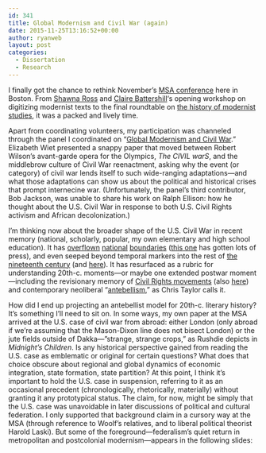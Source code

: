 ```yaml
---
id: 341
title: Global Modernism and Civil War (again)
date: 2015-11-25T13:16:52+00:00
author: ryanweb
layout: post
categories:
  - Dissertation
  - Research
---
```

<span class="Z3988" title="ctx_ver=Z39.88-2004&rft_val_fmt=info%3Aofi%2Ffmt%3Akev%3Amtx%3Adc&rfr_id=info%3Asid%2Focoins.info%3Agenerator&rft.type=&rft.format=text&rft.title=Global+Modernism+and+Civil+War+%28again%29&rft.source=Ryan+Weberling&rft.date=2015-11-25&rft.identifier=http%3A%2F%2Fryanweberling.com%2F%3Fp%3D341&rft.language=English&rft.subject=Dissertation&rft.subject=Research&rft.aulast=Weberling&rft.aufirst=Ryan"></span>

I finally got the chance to rethink November&#8217;s [MSA conference](https://msa.press.jhu.edu/conferences/msa17/) here in Boston. From [Shawna Ross](http://www.shawnaross.com) and [Claire Battershill](http://www.clairebattershill.com)&#8216;s opening workshop on digitizing modernist texts to the final roundtable on [the history of modernist studies](http://www.bloomsbury.com/us/modernism-evolution-of-an-idea-9781472523778/), it was a packed and lively time.<!--more-->

Apart from coordinating volunteers, my participation was channeled through the panel I coordinated on &#8220;[Global Modernism and Civil War](http://ryanweberling.com/wp/?p=292).&#8221; Elizabeth Wiet presented a snappy paper that moved between Robert Wilson&#8217;s avant-garde opera for the Olympics, _The CIVIL warS_, and the middlebrow culture of Civil War reenactment, asking why the event (or category) of civil war lends itself to such wide-ranging adaptations—and what those adaptations can show us about the political and historical crises that prompt internecine war. (Unfortunately, the panel&#8217;s third contributor, Bob Jackson, was unable to share his work on Ralph Ellison: how he thought about the U.S. Civil War in response to both U.S. Civil Rights activism and African decolonization.)

I&#8217;m thinking now about the broader shape of the U.S. Civil War in recent memory (national, scholarly, popular, my own elementary and high school education). It has [overflown](https://www.sc.edu/uscpress/books/2014/7325.html) [national](http://opinionator.blogs.nytimes.com/2015/05/19/how-the-civil-war-changed-the-world/?_r=0) [boundaries](https://books.google.com/books?id=t-PTsb12mXwC&printsec=frontcover&dq=the+us+civil+war+global&hl=en&sa=X&ved=0ahUKEwiIgbeG0MXKAhVjsIMKHbLxBSEQ6AEIMjAE#v=onepage&q=the%20us%20civil%20war%20global&f=false) ([this one](http://www.amazon.com/Empire-Cotton-A-Global-History/dp/0375414142) has gotten lots of press), and even seeped beyond temporal markers into the rest of [the nineteenth century](http://www.cambridge.org/us/academic/subjects/literature/american-literature/nineteenth-century-american-literature-and-long-civil-war?format=HB) (and [here](http://www.cambridgeblog.org/2015/07/frederick-douglass-and-the-long-civil-war/)). It has resurfaced as a rubric for understanding 20th-c. moments—or maybe one extended postwar moment—including the revisionary memory of [Civil Rights movements](http://www.amazon.com/American-Oracle-The-Civil-Rights/dp/0674048555) (also [here](https://muse.jhu.edu/login?auth=0&type=summary&url=/journals/american_studies/v053/53.4.lemahieu.pdf)) and contemporary neoliberal &#8220;[antebellism](http://clrjames.blogspot.com/2013/02/antebellism-neoliberal-compromise-of.html),&#8221; as Chris Taylor calls it.

How did I end up projecting an antebellist model for 20th-c. literary history? It&#8217;s something I&#8217;ll need to sit on. In some ways, my own paper at the MSA arrived at the U.S. case of civil war from abroad: either London (only abroad if we&#8217;re assuming that the Mason-Dixon line does not bisect London) or the jute fields outside of Dakka—&#8221;strange, strange crops,&#8221; as Rushdie depicts in _Midnight&#8217;s Children_. Is any historical perspective gained from reading the U.S. case as emblematic or original for certain questions? What does that choice obscure about regional and global dynamics of economic integration, state formation, state partition? At this point, I think it&#8217;s important to hold the U.S. case in suspension, referring to it as an occasional precedent (chronologically, rhetorically, materially) without granting it any prototypical status. The claim, for now, might be simply that the U.S. case was unavoidable in later discussions of political and cultural federation. I only supported that background claim in a cursory way at the MSA (through reference to Woolf&#8217;s relatives, and to liberal political theorist Harold Laski). But some of the foreground—federalism&#8217;s quiet return in metropolitan and postcolonial modernism—appears in the following slides:
